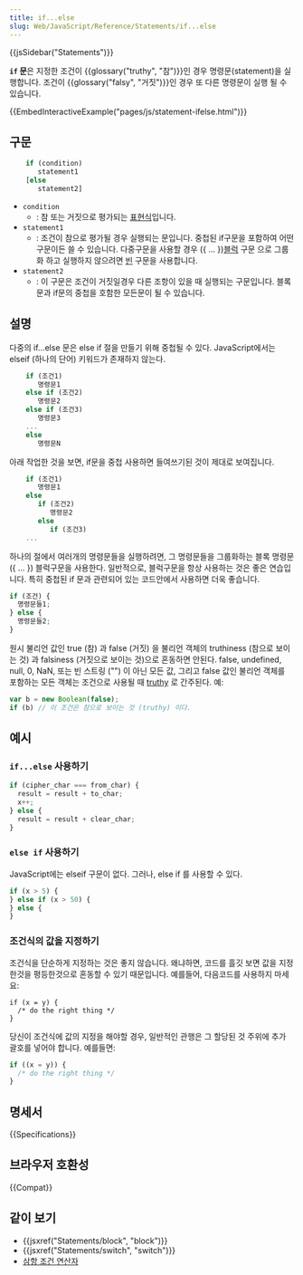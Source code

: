 ```yaml
---
title: if...else
slug: Web/JavaScript/Reference/Statements/if...else
---
```


{{jsSidebar("Statements")}}

**`if` 문**은 지정한 조건이 {{glossary("truthy", "참")}}인 경우 명령문(statement)을 실행합니다. 조건이 {{glossary("falsy", "거짓")}}인 경우 또 다른 명령문이 실행 될 수 있습니다.

{{EmbedInteractiveExample("pages/js/statement-ifelse.html")}}

## 구문

```js
    if (condition)
       statement1
    [else
       statement2]
```

- `condition`
  - : 참 또는 거짓으로 평가되는 [표현식](/ko/docs/Web/JavaScript/Guide/Expressions_and_Operators#표현식)입니다.
- `statement1`
  - : 조건이 참으로 평가될 경우 실행되는 문입니다.
    중첩된 if구문을 포함하여 어떤 구문이든 쓸 수 있습니다. 다중구문을 사용할 경우 ({ ... })[블럭](/ko/docs/Web/JavaScript/Reference/Statements/block) 구문 으로 그룹화 하고 실행하지 않으려면 [빈](/ko/docs/Web/JavaScript/Reference/Statements/Empty) 구문을 사용합니다.
- `statement2`
  - : 이 구문은 조건이 거짓일경우 다른 조항이 있을 때 실행되는 구문입니다. 블록 문과 if문의 중첩을 호함한 모든문이 될 수 있습니다.

## 설명

다중의 if...else 문은 else if 절을 만들기 위해 중첩될 수 있다.
JavaScript에서는 elseif (하나의 단어) 키워드가 존재하지 않는다.

```js
    if (조건1)
       명령문1
    else if (조건2)
       명령문2
    else if (조건3)
       명령문3
    ...
    else
       명령문N
```

아래 작업한 것을 보면, if문을 중첩 사용하면 들여쓰기된 것이 제대로 보여집니다.

```js
    if (조건1)
       명령문1
    else
       if (조건2)
          명령문2
       else
          if (조건3)
    ...
```

하나의 절에서 여러개의 명령문들을 실행하려면, 그 명령문들을 그룹화하는 블록 명령문 ({ ... }) 블럭구문을 사용한다.
일반적으로, 블럭구문을 항상 사용하는 것은 좋은 연습입니다. 특히 중첩된 if 문과 관련되어
있는 코드안에서 사용하면 더욱 좋습니다.

```js
if (조건) {
  명령문들1;
} else {
  명령문들2;
}
```

원시 불리언 값인 true (참) 과 false (거짓) 을 불리언 객체의 truthiness (참으로 보이는 것) 과 falsiness (거짓으로 보이는 것)으로 혼동하면 안된다. false, undefined, null, 0, NaN, 또는 빈 스트링 ("") 이 아닌 모든 값, 그리고 false 값인 불리언 객체를 포함하는 모든 객체는 조건으로 사용될 때 [truthy](/ko/docs/Glossary/Truthy) 로 간주된다. 예:

```js
var b = new Boolean(false);
if (b) // 이 조건은 참으로 보이는 것 (truthy) 이다.
```

## 예시

### `if...else` 사용하기

```js
if (cipher_char === from_char) {
  result = result + to_char;
  x++;
} else {
  result = result + clear_char;
}
```

### `else if` 사용하기

JavaScript에는 elseif 구문이 없다. 그러나, else if 를 사용할 수 있다.

```js
if (x > 5) {
} else if (x > 50) {
} else {
}
```

### 조건식의 값을 지정하기

조건식을 단순하게 지정하는 것은 좋지 않습니다.
왜냐하면, 코드를 흘깃 보면 값을 지정한것을 평등한것으로 혼동할 수 있기 때문입니다. 예를들어, 다음코드를 사용하지 마세요:

```js-nolint example-bad
if (x = y) {
  /* do the right thing */
}
```

당신이 조건식에 값의 지정을 해야할 경우, 일반적인 관행은 그 할당된 것 주위에 추가 괄호를 넣어야 합니다. 예를들면:

```js example-good
if ((x = y)) {
  /* do the right thing */
}
```

## 명세서

{{Specifications}}

## 브라우저 호환성

{{Compat}}

## 같이 보기

- {{jsxref("Statements/block", "block")}}
- {{jsxref("Statements/switch", "switch")}}
- [삼항 조건 연산자](/ko/docs/Web/JavaScript/Reference/Operators/Conditional_Operator)
